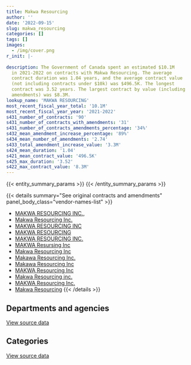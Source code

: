```yaml
---
title: Makwa Resourcing
author: ''
date: '2022-09-15'
slug: makwa_resourcing
categories: []
tags: []
images:
  - /img/cover.png
r_init: |-
  
description: The Government of Canada spent an estimated $10.1M
  in 2021-2022 on contracts with Makwa Resourcing. The average
  contract duration was 1.04 years, and the average contract value
  (not including contracts under $10k) was $496.5K. The longest
  contract was 3.52 years. The largest contract by value (including
  amendments) was $8.3M.
lookup_name: 'MAKWA RESOURCING'
most_recent_fiscal_year_total: '10.1M'
most_recent_fiscal_year_year: '2021-2022'
s431_number_of_contracts: '90'
s431_number_of_contracts_with_amendments: '31'
s431_number_of_contracts_amendments_percentage: '34%'
s432_mean_amendment_increase_percentage: '89%'
s434_mean_number_of_amendments: '2.74'
s433_total_amendment_increase_value: '3.3M'
s424_mean_duration: '1.04'
s421_mean_contract_value: '496.5K'
s425_max_duration: '3.52'
s422_max_contract_value: '8.3M'
---
```


<script src="/rmarkdown-libs/htmlwidgets/htmlwidgets.js"></script>
<link href="/rmarkdown-libs/datatables-css/datatables-crosstalk.css" rel="stylesheet" />
<script src="/rmarkdown-libs/datatables-binding/datatables.js"></script>
<script src="/rmarkdown-libs/jquery/jquery-3.6.0.min.js"></script>
<link href="/rmarkdown-libs/dt-core-bootstrap/css/dataTables.bootstrap.min.css" rel="stylesheet" />
<link href="/rmarkdown-libs/dt-core-bootstrap/css/dataTables.bootstrap.extra.css" rel="stylesheet" />
<script src="/rmarkdown-libs/dt-core-bootstrap/js/jquery.dataTables.min.js"></script>
<script src="/rmarkdown-libs/dt-core-bootstrap/js/dataTables.bootstrap.min.js"></script>
<link href="/rmarkdown-libs/crosstalk/css/crosstalk.min.css" rel="stylesheet" />
<script src="/rmarkdown-libs/crosstalk/js/crosstalk.min.js"></script>
<script src="/rmarkdown-libs/htmlwidgets/htmlwidgets.js"></script>
<link href="/rmarkdown-libs/datatables-css/datatables-crosstalk.css" rel="stylesheet" />
<script src="/rmarkdown-libs/datatables-binding/datatables.js"></script>
<script src="/rmarkdown-libs/jquery/jquery-3.6.0.min.js"></script>
<link href="/rmarkdown-libs/dt-core-bootstrap/css/dataTables.bootstrap.min.css" rel="stylesheet" />
<link href="/rmarkdown-libs/dt-core-bootstrap/css/dataTables.bootstrap.extra.css" rel="stylesheet" />
<script src="/rmarkdown-libs/dt-core-bootstrap/js/jquery.dataTables.min.js"></script>
<script src="/rmarkdown-libs/dt-core-bootstrap/js/dataTables.bootstrap.min.js"></script>
<link href="/rmarkdown-libs/crosstalk/css/crosstalk.min.css" rel="stylesheet" />
<script src="/rmarkdown-libs/crosstalk/js/crosstalk.min.js"></script>

{{< entity_summary_params >}}
{{< /entity_summary_params >}}

{{< details summary="See original contracts and amendments" panel_body_class="vendor-names-list" >}}
- [MAKWA RESOURCING INC.,](https://search.open.canada.ca/en/ct/?sort=contract_value_f%20desc&page=1&search_text=%22MAKWA%20RESOURCING%20INC.%2c%22)
- [Makwa Resourcing Inc.](https://search.open.canada.ca/en/ct/?sort=contract_value_f%20desc&page=1&search_text=%22Makwa%20Resourcing%20Inc.%22)
- [MAKWA RESOURCING INC](https://search.open.canada.ca/en/ct/?sort=contract_value_f%20desc&page=1&search_text=%22MAKWA%20RESOURCING%20INC%22)
- [MAKWA RESOURCING](https://search.open.canada.ca/en/ct/?sort=contract_value_f%20desc&page=1&search_text=%22MAKWA%20RESOURCING%22)
- [MAKWA RESOURCING INC.](https://search.open.canada.ca/en/ct/?sort=contract_value_f%20desc&page=1&search_text=%22MAKWA%20RESOURCING%20INC.%22)
- [MAKWA Resursing Inc](https://search.open.canada.ca/en/ct/?sort=contract_value_f%20desc&page=1&search_text=%22MAKWA%20Resursing%20Inc%22)
- [Makwa Resourcing Inc](https://search.open.canada.ca/en/ct/?sort=contract_value_f%20desc&page=1&search_text=%22Makwa%20Resourcing%20Inc%22)
- [Makawa Resourcing Inc.](https://search.open.canada.ca/en/ct/?sort=contract_value_f%20desc&page=1&search_text=%22Makawa%20Resourcing%20Inc.%22)
- [Makawa Resourcing Inc](https://search.open.canada.ca/en/ct/?sort=contract_value_f%20desc&page=1&search_text=%22Makawa%20Resourcing%20Inc%22)
- [MAKWA Resourcing Inc](https://search.open.canada.ca/en/ct/?sort=contract_value_f%20desc&page=1&search_text=%22MAKWA%20Resourcing%20Inc%22)
- [Makwa Resourcing inc.](https://search.open.canada.ca/en/ct/?sort=contract_value_f%20desc&page=1&search_text=%22Makwa%20Resourcing%20inc.%22)
- [MAKWA Resourcing Inc.](https://search.open.canada.ca/en/ct/?sort=contract_value_f%20desc&page=1&search_text=%22MAKWA%20Resourcing%20Inc.%22)
- [Makwa Resourcing](https://search.open.canada.ca/en/ct/?sort=contract_value_f%20desc&page=1&search_text=%22Makwa%20Resourcing%22)
{{< /details >}}

## Departments and agencies

<div id="htmlwidget-1" style="width:100%;height:auto;" class="datatables html-widget"></div>
<script type="application/json" data-for="htmlwidget-1">{"x":{"style":"bootstrap","filter":"none","vertical":false,"data":[["<a href=\"/departments/cbsa-asfc/\">Canada Border Services Agency<\/a>","<a href=\"/departments/cic/\">Immigration, Refugees and Citizenship Canada<\/a>","<a href=\"/departments/csc-scc/\">Correctional Service of Canada<\/a>","<a href=\"/departments/dfatd-maecd/\">Global Affairs Canada<\/a>","<a href=\"/departments/dnd-mdn/\">National Defence<\/a>","<a href=\"/departments/elections/\">Elections Canada<\/a>","<a href=\"/departments/esdc-edsc/\">Employment and Social Development Canada<\/a>","<a href=\"/departments/hc-sc/\">Health Canada<\/a>","<a href=\"/departments/ic/\">Innovation, Science and Economic Development Canada<\/a>","<a href=\"/departments/irb-cisr/\">Immigration and Refugee Board of Canada<\/a>","<a href=\"/departments/isc-sac/\">Indigenous Services Canada<\/a>","<a href=\"/departments/oic-ci/\">Office of the Information Commissioner of Canada<\/a>","<a href=\"/departments/opc-cpvp/\">Office of the Privacy Commissioner of Canada<\/a>","<a href=\"/departments/ppsc-sppc/\">Public Prosecution Service of Canada<\/a>","<a href=\"/departments/tc/\">Transport Canada<\/a>"],[null,1072646.42,null,null,50419.16,null,null,891995.63,null,null,null,97594.33,11187,475228.13,null],[null,1029792.91,null,null,352612.3,826778.05,null,480657.89,null,null,null,null,null,278856.57,33369.13],[null,1056219.98,753507.08,null,98212.86,771054.73,null,515847.64,null,102293.25,null,null,null,null,362473.02],[3328578.11,1061934.01,3735249.34,34727,145830.54,657440.97,342860.78,166545.02,372916.24,null,13650,null,null,null,207894.43]],"container":"<table class=\"table table-striped table-hover row-border order-column display\">\n  <thead>\n    <tr>\n      <th>Department<\/th>\n      <th>2018-2019<\/th>\n      <th>2019-2020<\/th>\n      <th>2020-2021<\/th>\n      <th>2021-2022<\/th>\n    <\/tr>\n  <\/thead>\n<\/table>","options":{"order":[[4,"desc"]],"pageLength":10,"autoWidth":true,"columnDefs":[{"targets":1,"render":"function(data, type, row, meta) {\n    return type !== 'display' ? data : DTWidget.formatCurrency(data, \"$\", 2, 3, \",\", \".\", true, null);\n  }"},{"targets":2,"render":"function(data, type, row, meta) {\n    return type !== 'display' ? data : DTWidget.formatCurrency(data, \"$\", 2, 3, \",\", \".\", true, null);\n  }"},{"targets":3,"render":"function(data, type, row, meta) {\n    return type !== 'display' ? data : DTWidget.formatCurrency(data, \"$\", 2, 3, \",\", \".\", true, null);\n  }"},{"targets":4,"render":"function(data, type, row, meta) {\n    return type !== 'display' ? data : DTWidget.formatCurrency(data, \"$\", 2, 3, \",\", \".\", true, null);\n  }"},{"width":"16%","targets":[1,2,3,4]},{"className":"dt-right","targets":[1,2,3,4]}],"orderClasses":false}},"evals":["options.columnDefs.0.render","options.columnDefs.1.render","options.columnDefs.2.render","options.columnDefs.3.render"],"jsHooks":[]}</script>
<p class="text-right">
<a href="https://github.com/GoC-Spending/contracts-data/tree/main/data/out/vendors/makwa_resourcing/summary_by_fiscal_year_by_department.csv" class="source-data-link btn btn-link">View source data</a>
</p>

## Categories

<div id="htmlwidget-2" style="width:100%;height:auto;" class="datatables html-widget"></div>
<script type="application/json" data-for="htmlwidget-2">{"x":{"style":"bootstrap","filter":"none","vertical":false,"data":[["<a href=\"/categories/office_management/\">Office management<\/a>","<a href=\"/categories/professional_services/\">Professional services<\/a>","<a href=\"/categories/information_technology/\">Information technology<\/a>","<a href=\"/categories/human_capital/\">Human capital<\/a>"],[null,1515237.25,1083833.42,null],[33369.13,1938904.81,1029792.91,null],[null,1385115.22,2274493.33,null],[null,1197903.54,8834995.9,34727]],"container":"<table class=\"table table-striped table-hover row-border order-column display\">\n  <thead>\n    <tr>\n      <th>Category<\/th>\n      <th>2018-2019<\/th>\n      <th>2019-2020<\/th>\n      <th>2020-2021<\/th>\n      <th>2021-2022<\/th>\n    <\/tr>\n  <\/thead>\n<\/table>","options":{"order":[[4,"desc"]],"dom":"t","pageLength":30,"autoWidth":true,"columnDefs":[{"targets":1,"render":"function(data, type, row, meta) {\n    return type !== 'display' ? data : DTWidget.formatCurrency(data, \"$\", 2, 3, \",\", \".\", true, null);\n  }"},{"targets":2,"render":"function(data, type, row, meta) {\n    return type !== 'display' ? data : DTWidget.formatCurrency(data, \"$\", 2, 3, \",\", \".\", true, null);\n  }"},{"targets":3,"render":"function(data, type, row, meta) {\n    return type !== 'display' ? data : DTWidget.formatCurrency(data, \"$\", 2, 3, \",\", \".\", true, null);\n  }"},{"targets":4,"render":"function(data, type, row, meta) {\n    return type !== 'display' ? data : DTWidget.formatCurrency(data, \"$\", 2, 3, \",\", \".\", true, null);\n  }"},{"width":"16%","targets":[1,2,3,4]},{"className":"dt-right","targets":[1,2,3,4]}],"orderClasses":false,"lengthMenu":[10,25,30,50,100]}},"evals":["options.columnDefs.0.render","options.columnDefs.1.render","options.columnDefs.2.render","options.columnDefs.3.render"],"jsHooks":[]}</script>
<p class="text-right">
<a href="https://github.com/GoC-Spending/contracts-data/tree/main/data/out/vendors/makwa_resourcing/summary_by_fiscal_year_by_category.csv" class="source-data-link btn btn-link">View source data</a>
</p>
